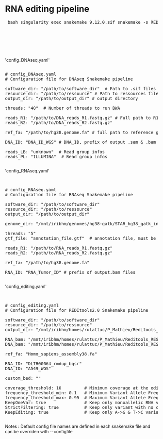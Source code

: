 # RNA editing pipeline




<pre> bash singularity exec snakemake_9.12.0.sif snakemake -s REDItools2_pipeline.sf --cores 4  </pre>



<pre> 

  


</pre>




'config_DNAseq.yaml' 

<pre> 
# config_DNAseq.yaml
# Configuration file for DNAseq Snakemake pipeline

software_dir: "/path/to/software_dir"  # Path to .sif files and Rscript 
resource_dir: "/path/to/ressource" # Path to ressources files (GATK ressources files)
output_dir: "/path/to/output_dir" # output directory 

threads: "40"  # Number of threads to run BWA 

reads_R1: "/path/to/DNA_reads_R1.fastq.gz" # Full path to R1 & R2 fastq files
reads_R2: "/path/to/DNA_reads_R2.fastq.gz"

ref_fa: "/path/to/hg38.genome.fa" # full path to reference genome 

DNA_ID: "DNA_ID_WGS" # DNA_ID, prefix of output .sam & .bam files

reads_LB: "unknown"  # Read group infos 
reads_PL: "ILLUMINA"  # Read group infos 
  
</pre>


'config_RNAseq.yaml'

<pre> 

# config_RNAseq.yaml
# Configuration file for RNAseq Snakemake pipeline

software_dir: "/path/to/software_dir"
resource_dir: "/path/to/ressource"
output_dir: "/path/to/output_dir"  

genome_dir: "/mnt/iribhm/genomes/hg38-gatk/STAR_hg38_gatk_index_GTF_TEST/"

threads: "5"
gtf_file: "annotation_file.gtf"  # annotation file, must be located in resource_dir 

reads_R1: "/path/to/RNA_reads_R1.fastq.gz"
reads_R2: "/path/to/RNA_reads_R2.fastq.gz"

ref_fa: "/path/to/hg38.genome.fa"

RNA_ID: "RNA_Tumor_ID" # prefix of output.bam files
  
</pre>  


'config_editing.yaml' 

<pre> 
  
# config_editing.yaml
# Configuration file for REDItools2.0 Snakemake pipeline

software_dir: "/path/to/software_dir"
resource_dir: "/path/to/ressource"
output_dir: "/mnt/iribhm/homes/rulattuc/P_Mathieu/Reditools_RES/A549_editing_RES/DLTR00064_rmdup_bqsr"

RNA_bam: "/mnt/iribhm/homes/rulattuc/P_Mathieu/Reditools_RES/ADAR/DLTR00064/DLTR00064.rmdup.split.bqsr.bam"
DNA_bam: "/mnt/iribhm/homes/rulattuc/P_Mathieu/Reditools_RES/A549_Genome_Mapped/A549_WGS.rmdup.bqsr.bam"

ref_fa: "Homo_sapiens_assembly38.fa"

RNA_ID: "DLTR00064_rmdup_bqsr"
DNA_ID: "A549_WGS"

custom_bed: ""

coverage_threshold: 10         # Minimum coverage at the edited site
frequency_threshold_min: 0.1   # Minimum Variant Allele Frequency
frequency_threshold_max: 0.95  # Maximum Variant Allele Frequency
KeepOneVar: true               # Keep only monoallelic RNA variant (true or false)
StrictFiltering: true          # Keep only variant with no change in DNA corresponding position  (true or false)
KeepEditing: true              # Keep only A->G & T->C variants (true or false)

</pre>   


Notes : 
Default config file names are defined in each snakemake file and can be  overriden with --configfile
